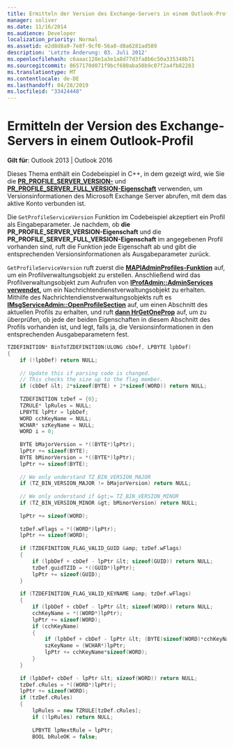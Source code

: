 ```yaml
---
title: Ermitteln der Version des Exchange-Servers in einem Outlook-Profil
manager: soliver
ms.date: 11/16/2014
ms.audience: Developer
localization_priority: Normal
ms.assetid: e2d8d8a9-7e8f-9cf0-56a8-d8a6281ad589
description: 'Letzte Änderung: 03. Juli 2012'
ms.openlocfilehash: c6aaac128e1a3e1a8d77d3fa8b6c50a335348b71
ms.sourcegitcommit: 8657170d071f9bcf680aba50b9c07f2a4fb82283
ms.translationtype: MT
ms.contentlocale: de-DE
ms.lasthandoff: 04/28/2019
ms.locfileid: "33424448"
---
```

# <a name="detect-the-version-of-exchange-server-in-an-outlook-profile"></a>Ermitteln der Version des Exchange-Servers in einem Outlook-Profil

**Gilt für**: Outlook 2013 | Outlook 2016 
  
Dieses Thema enthält ein Codebeispiel in C++, in dem gezeigt wird, wie Sie die **[PR_PROFILE_SERVER_VERSION-](pidtagprofileserverversion-canonical-property.md)** und **[PR_PROFILE_SERVER_FULL_VERSION-Eigenschaft](pidtagprofileserverfullversion-canonical-property.md)** verwenden, um Versionsinformationen des Microsoft Exchange Server abrufen, mit dem das aktive Konto verbunden ist. 
  
Die  `GetProfileServiceVersion` Funktion im Codebeispiel akzeptiert ein Profil als Eingabeparameter. Je nachdem, ob **die PR_PROFILE_SERVER_VERSION-Eigenschaft** und die **PR_PROFILE_SERVER_FULL_VERSION-Eigenschaft** im angegebenen Profil vorhanden sind, ruft die Funktion jede Eigenschaft ab und gibt die entsprechenden Versionsinformationen als Ausgabeparameter zurück. 
  
`GetProfileServiceVersion` ruft zuerst die **[MAPIAdminProfiles-Funktion](mapiadminprofiles.md)** auf, um ein Profilverwaltungsobjekt zu erstellen. Anschließend wird das Profilverwaltungsobjekt zum Aufrufen von **[IProfAdmin::AdminServices verwendet,](iprofadmin-adminservices.md)** um ein Nachrichtendienstverwaltungsobjekt zu erhalten. Mithilfe des Nachrichtendienstverwaltungsobjekts ruft es **[IMsgServiceAdmin::OpenProfileSection](imsgserviceadmin-openprofilesection.md)** auf, um einen Abschnitt des aktuellen Profils zu erhalten, und ruft **[dann HrGetOneProp](hrgetoneprop.md)** auf, um zu überprüfen, ob jede der beiden Eigenschaften in diesem Abschnitt des Profils vorhanden ist, und legt, falls ja, die Versionsinformationen in den entsprechenden Ausgabeparametern fest. 
  
```cpp
TZDEFINITION* BinToTZDEFINITION(ULONG cbDef, LPBYTE lpbDef) 
{ 
    if (!lpbDef) return NULL; 
 
    // Update this if parsing code is changed. 
    // This checks the size up to the flag member. 
    if (cbDef &lt; 2*sizeof(BYTE) + 2*sizeof(WORD)) return NULL; 
 
    TZDEFINITION tzDef = {0}; 
    TZRULE* lpRules = NULL; 
    LPBYTE lpPtr = lpbDef; 
    WORD cchKeyName = NULL; 
    WCHAR* szKeyName = NULL; 
    WORD i = 0; 
 
    BYTE bMajorVersion = *((BYTE*)lpPtr); 
    lpPtr += sizeof(BYTE); 
    BYTE bMinorVersion = *((BYTE*)lpPtr); 
    lpPtr += sizeof(BYTE); 
 
    // We only understand TZ_BIN_VERSION_MAJOR 
    if (TZ_BIN_VERSION_MAJOR != bMajorVersion) return NULL; 
 
    // We only understand if &gt;= TZ_BIN_VERSION_MINOR 
    if (TZ_BIN_VERSION_MINOR &gt; bMinorVersion) return NULL; 
 
    lpPtr += sizeof(WORD); 
 
    tzDef.wFlags = *((WORD*)lpPtr); 
    lpPtr += sizeof(WORD); 
 
    if (TZDEFINITION_FLAG_VALID_GUID &amp; tzDef.wFlags) 
    { 
        if (lpbDef + cbDef - lpPtr &lt; sizeof(GUID)) return NULL; 
        tzDef.guidTZID = *((GUID*)lpPtr); 
        lpPtr += sizeof(GUID); 
    } 
 
    if (TZDEFINITION_FLAG_VALID_KEYNAME &amp; tzDef.wFlags) 
    { 
        if (lpbDef + cbDef - lpPtr &lt; sizeof(WORD)) return NULL; 
        cchKeyName = *((WORD*)lpPtr); 
        lpPtr += sizeof(WORD); 
        if (cchKeyName) 
        { 
            if (lpbDef + cbDef - lpPtr &lt; (BYTE)sizeof(WORD)*cchKeyName) return NULL; 
            szKeyName = (WCHAR*)lpPtr; 
            lpPtr += cchKeyName*sizeof(WORD); 
        } 
    } 
 
    if (lpbDef+ cbDef - lpPtr &lt; sizeof(WORD)) return NULL; 
    tzDef.cRules = *((WORD*)lpPtr); 
    lpPtr += sizeof(WORD); 
    if (tzDef.cRules) 
    { 
        lpRules = new TZRULE[tzDef.cRules]; 
        if (!lpRules) return NULL; 
 
        LPBYTE lpNextRule = lpPtr; 
        BOOL bRuleOK = false; 

```


